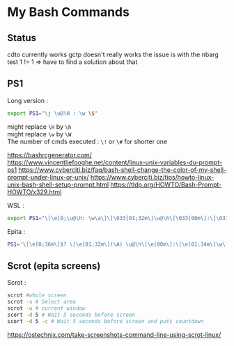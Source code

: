 # My Bash Commands

## Status

cdto currently works
gctp doesn't really works the issue is with the nbarg test
    1 != 1 => have to find a solution about that

## PS1

Long version :

```sh
export PS1="\j \u@\H : \w \$"
```

might replace ``\H`` by ``\h``\
might replace `\w` by `\W`\
The number of cmds executed : `\!` or `\#` for shorter one

<https://bashrcgenerator.com/>
<https://www.vincentliefooghe.net/content/linux-unix-variables-du-prompt-ps1>
<https://www.cyberciti.biz/faq/bash-shell-change-the-color-of-my-shell-prompt-under-linux-or-unix/>
<https://www.cyberciti.biz/tips/howto-linux-unix-bash-shell-setup-prompt.html>
<https://tldp.org/HOWTO/Bash-Prompt-HOWTO/x329.html>

WSL :

```sh
export PS1="\[\e]0;\u@\h: \w\a\]\[\033[01;32m\]\u@\h\[\033[00m\]:\[\033[01;34m\]\w\[\033[00m\]\$"
```
Epita :
```sh
PS1='\[\e[0;36m\]$? \[\e[01;32m\](\A) \u@\h\[\e[00m\]:\[\e[01;34m\]\w\[\e[00m\]\n\[\e[01;31m\]\j\[\e[00m\]$ '
```




## Scrot (epita screens)

Scrot :

```sh
scrot #whole screen
scrot -s # Select area
scrot -u # current window
scort -d 5 # Wait 5 seconds before screen
scort -d 5 -c # Wait 5 seconds before screen and puts countdown
```

<https://ostechnix.com/take-screenshots-command-line-using-scrot-linux/>
